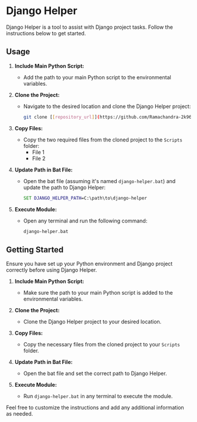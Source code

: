 # Django Helper

Django Helper is a tool to assist with Django project tasks. Follow the instructions below to get started.

## Usage

1. **Include Main Python Script:**
   - Add the path to your main Python script to the environmental variables.

2. **Clone the Project:**
   - Navigate to the desired location and clone the Django Helper project:
     ```bash
     git clone [[repository_url]](https://github.com/Ramachandra-2k96/Django-helper.git)
     ```

3. **Copy Files:**
   - Copy the two required files from the cloned project to the `Scripts` folder:
     - File 1
     - File 2

4. **Update Path in Bat File:**
   - Open the bat file (assuming it's named `django-helper.bat`) and update the path to Django Helper:
     ```bat
     SET DJANGO_HELPER_PATH=C:\path\to\django-helper
     ```

5. **Execute Module:**
   - Open any terminal and run the following command:
     ```bash
     django-helper.bat
     ```

## Getting Started

Ensure you have set up your Python environment and Django project correctly before using Django Helper.

1. **Include Main Python Script:**
   - Make sure the path to your main Python script is added to the environmental variables.

2. **Clone the Project:**
   - Clone the Django Helper project to your desired location.

3. **Copy Files:**
   - Copy the necessary files from the cloned project to your `Scripts` folder.

4. **Update Path in Bat File:**
   - Open the bat file and set the correct path to Django Helper.

5. **Execute Module:**
   - Run `django-helper.bat` in any terminal to execute the module.

Feel free to customize the instructions and add any additional information as needed.
